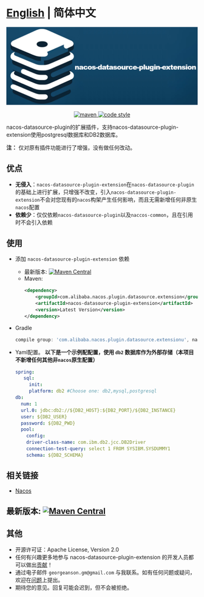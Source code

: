 # [English](./README.md) | 简体中文

<p align="center">
<img src="https://raw.githubusercontent.com/GeorgeAnson/nacos-datasource-plugin-extension/2.2.0/others/images/logo.jpg" alt="nacos-datasource-plugin-extension" title="nacos-datasource-plugin-extension" width="557"/>
</p>


<p align="center">
  <a href="https://search.maven.org/search?q=g:com.alibaba.nacos.plugin.datasource.extension%20a:nacos-datasource-plugin-extension">
    <img alt="maven" src="https://img.shields.io/maven-central/v/com.alibaba.nacos.plugin.datasource.extension/nacos-datasource-plugin-extension.svg?style=flat-square">
  </a>

  <a href="https://www.apache.org/licenses/LICENSE-2.0">
    <img alt="code style" src="https://img.shields.io/badge/license-Apache%202-4EB1BA.svg?style=flat-square">
  </a>
</p>

nacos-datasource-plugin的扩展插件，支持nacos-datasource-plugin-extension使用postgresql数据库和DB2数据库。

**注：** 仅对原有插件功能进行了增强，没有做任何改动。


## 优点

- **无侵入**：`nacos-datasource-plugin-extension`在`nacos-datasource-plugin`的基础上进行扩展，只增强不改变，引入`nacos-datasource-plugin-extension`不会对您现有的`nacos`构架产生任何影响，而且无需新增任何非原生`nacos`配置
- **依赖少**：仅仅依赖`nacos-datasource-plugin`以及`naccos-common`，且在引用时不会引入依赖


## 使用

-   添加 `nacos-datasource-plugin-extension` 依赖
    - 最新版本: [![Maven Central](https://img.shields.io/maven-central/v/com.alibaba.nacos.plugin.datasource.extension/nacos-datasource-plugin-extension.svg)](https://search.maven.org/search?q=g:com.alibaba.nacos.plugin.datasource.extension%20a:nacos-datasource-plugin-extension)
    - Maven:
      ```xml
      <dependency>
          <groupId>com.alibaba.nacos.plugin.datasource.extension</groupId>
          <artifactId>nacos-datasource-plugin-extension</artifactId>
          <version>Latest Version</version>
      </dependency>
      ```

-    Gradle
      ```groovy
      compile group: 'com.alibaba.nacos.plugin.datasource.extensionu', name: 'nacos-datasource-plugin-extension', version: 'Latest Version'
      ```

-    Yaml配置。 **以下是一个示例配配置，使用 `db2` 数据库作为外部存储（本项目不新增任何其他非`nacos`原生配置）**
     ```yaml
     spring:
        sql:
          init:
          platform: db2 #Choose one: db2,mysql,postgresql
     db:
       num: 1
       url.0: jdbc:db2://${DB2_HOST}:${DB2_PORT}/${DB2_INSTANCE}
       user: ${DB2_USER}
       password: ${DB2_PWD}
       pool:
         config:
         driver-class-name: com.ibm.db2.jcc.DB2Driver
         connection-test-query: select 1 FROM SYSIBM.SYSDUMMY1
         schema: ${DB2_SCHEMA}
     ```


## 相关链接

- [Nacos](https://github.com/alibaba/nacos)


## 最新版本: [![Maven Central](https://img.shields.io/maven-central/v/com.alibaba.nacos.plugin.datasource.extension/nacos-datasource-plugin-extension.svg)](https://search.maven.org/search?q=g:com.alibaba.nacos.plugin.datasource.extension%20a:nacos-datasource-plugin-extension)


## 其他
* 开源许可证：Apache License, Version 2.0
* 任何有兴趣更多地参与 nacos-datasource-plugin-extension 的开发人员都可以做出[贡献](https://github.com/GeorgeAnson/nacos-datasource-plugin-extension/pulls)！
* 通过电子邮件 `georgeanson.gm@gmail.com` 与我联系。如有任何问题或疑问，欢迎在[问题](https://github.com/GeorgeAnson/nacos-datasource-plugin-extension/issues)上提出。
* 期待您的意见。回复可能会迟到，但不会被拒绝。